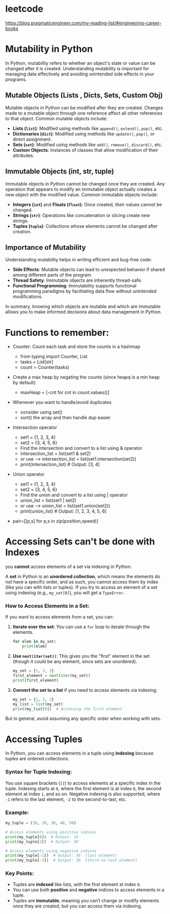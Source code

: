 # leetcode

https://blog.pragmaticengineer.com/my-reading-list/#engineering-career-books

# Mutability in Python

In Python, mutability refers to whether an object's state or value can be changed after it is created. Understanding mutability is important for managing data effectively and avoiding unintended side effects in your programs.

## Mutable Objects (Lists , Dicts, Sets, Custom Obj)

Mutable objects in Python can be modified after they are created. Changes made to a mutable object through one reference affect all other references to that object. Common mutable objects include:

- **Lists (`list`)**: Modified using methods like `append()`, `extend()`, `pop()`, etc.
- **Dictionaries (`dict`)**: Modified using methods like `update()`, `pop()`, or direct assignment.
- **Sets (`set`)**: Modified using methods like `add()`, `remove()`, `discard()`, etc.
- **Custom Objects**: Instances of classes that allow modification of their attributes.

## Immutable Objects (int, str, tuple)

Immutable objects in Python cannot be changed once they are created. Any operation that appears to modify an immutable object actually creates a new object with the modified value. Common immutable objects include:

- **Integers (`int`)** and **Floats (`float`)**: Once created, their values cannot be changed.
- **Strings (`str`)**: Operations like concatenation or slicing create new strings.
- **Tuples (`tuple`)**: Collections whose elements cannot be changed after creation.

## Importance of Mutability

Understanding mutability helps in writing efficient and bug-free code:

- **Side Effects**: Mutable objects can lead to unexpected behavior if shared among different parts of the program.
- **Thread Safety**: Immutable objects are inherently thread-safe.
- **Functional Programming**: Immutability supports functional programming paradigms by facilitating data flow without unintended modifications.

In summary, knowing which objects are mutable and which are immutable allows you to make informed decisions about data management in Python.

# Functions to remember:

- Counter: Count each task and store the counts in a hashmap
  - from typing import Counter, List
  - tasks = List[str]
  - count = Counter(tasks)
- Create a max heap by negating the counts (since heapq is a min heap by default)
  - maxHeap = [-cnt for cnt in count.values()]
- Whenever you want to handle/avoid duplicates

  - consider using set()
  - sort() the array and then handle dup easier

- Intersection operator
  - set1 = {1, 2, 3, 4}
  - set2 = {3, 4, 5, 6}
  - Find the intersection and convert to a list using & operator
  - intersection_list = list(set1 & set2)
  - or use --> intersection_list = list(set1.intersection(set2))
  - print(intersection_list) # Output: [3, 4]
- Union operator
  - set1 = {1, 2, 3, 4}
  - set2 = {3, 4, 5, 6}
  - Find the union and convert to a list using | operator
  - union_list = list(set1 | set2)
  - or use --> union_list = list(set1.union(set2))
  - print(union_list) # Output: [1, 2, 3, 4, 5, 6]
- pair=[[p,s] for p,s in zip(position,speed)]

# Accessing Sets can't be done with Indexes

you **cannot** access elements of a set via indexing in Python.

A **set** in Python is an **unordered collection**, which means the elements do not have a specific order, and as such, you cannot access them by index (like you can with lists or tuples). If you try to access an element of a set using indexing (e.g., `my_set[0]`), you will get a `TypeError`.

### How to Access Elements in a Set:

If you want to access elements from a set, you can:

1. **Iterate over the set**:
   You can use a `for` loop to iterate through the elements.

   ```python
   for elem in my_set:
       print(elem)
   ```

2. **Use `next(iter(set))`**:
   This gives you the "first" element in the set (though it could be any element, since sets are unordered).

   ```python
   my_set = {1, 2, 3}
   first_element = next(iter(my_set))
   print(first_element)
   ```

3. **Convert the set to a list** if you need to access elements via indexing:
   ```python
   my_set = {1, 2, 3}
   my_list = list(my_set)
   print(my_list[0])  # Accessing the first element
   ```

But in general, avoid assuming any specific order when working with sets.

# Accessing Tuples

In Python, you can access elements in a tuple using **indexing** because tuples are ordered collections.

### Syntax for Tuple Indexing:

You use square brackets (`[]`) to access elements at a specific index in the tuple. Indexing starts at `0`, where the first element is at index `0`, the second element at index `1`, and so on. Negative indexing is also supported, where `-1` refers to the last element, `-2` to the second-to-last, etc.

### Example:

```python
my_tuple = (10, 20, 30, 40, 50)

# Access elements using positive indices
print(my_tuple[0])  # Output: 10
print(my_tuple[2])  # Output: 30

# Access elements using negative indices
print(my_tuple[-1])  # Output: 50  (last element)
print(my_tuple[-3])  # Output: 30  (third-to-last element)
```

### Key Points:

- Tuples are **indexed** like lists, with the first element at index `0`.
- You can use both **positive** and **negative** indices to access elements in a tuple.
- Tuples are **immutable**, meaning you can’t change or modify elements once they are created, but you can access them via indexing.
